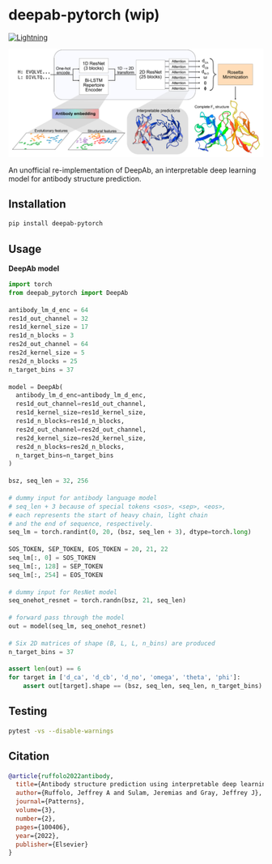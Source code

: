 # deepab-pytorch (wip)

[![Lightning](https://img.shields.io/badge/-Lightning-792ee5?logo=pytorchlightning&logoColor=white)](https://github.com/Lightning-AI/lightning)

![img](img/deepab_banner.png)

An unofficial re-implementation of DeepAb, an interpretable deep learning model for antibody structure prediction.

## Installation

```bash
pip install deepab-pytorch
```

## Usage

**DeepAb model**
```python
import torch
from deepab_pytorch import DeepAb

antibody_lm_d_enc = 64
res1d_out_channel = 32
res1d_kernel_size = 17
res1d_n_blocks = 3
res2d_out_channel = 64
res2d_kernel_size = 5
res2d_n_blocks = 25
n_target_bins = 37

model = DeepAb(
  antibody_lm_d_enc=antibody_lm_d_enc,
  res1d_out_channel=res1d_out_channel,
  res1d_kernel_size=res1d_kernel_size,
  res1d_n_blocks=res1d_n_blocks,
  res2d_out_channel=res2d_out_channel,
  res2d_kernel_size=res2d_kernel_size,
  res2d_n_blocks=res2d_n_blocks,
  n_target_bins=n_target_bins
)

bsz, seq_len = 32, 256

# dummy input for antibody language model
# seq_len + 3 because of special tokens <sos>, <sep>, <eos>,
# each represents the start of heavy chain, light chain
# and the end of sequence, respectively.
seq_lm = torch.randint(0, 20, (bsz, seq_len + 3), dtype=torch.long)

SOS_TOKEN, SEP_TOKEN, EOS_TOKEN = 20, 21, 22
seq_lm[:, 0] = SOS_TOKEN
seq_lm[:, 128] = SEP_TOKEN
seq_lm[:, 254] = EOS_TOKEN

# dummy input for ResNet model
seq_onehot_resnet = torch.randn(bsz, 21, seq_len)

# forward pass through the model
out = model(seq_lm, seq_onehot_resnet)

# Six 2D matrices of shape (B, L, L, n_bins) are produced
n_target_bins = 37

assert len(out) == 6
for target in ['d_ca', 'd_cb', 'd_no', 'omega', 'theta', 'phi']:
    assert out[target].shape == (bsz, seq_len, seq_len, n_target_bins)
```

## Testing
```bash
pytest -vs --disable-warnings
```

## Citation
```bibtex
@article{ruffolo2022antibody,
  title={Antibody structure prediction using interpretable deep learning},
  author={Ruffolo, Jeffrey A and Sulam, Jeremias and Gray, Jeffrey J},
  journal={Patterns},
  volume={3},
  number={2},
  pages={100406},
  year={2022},
  publisher={Elsevier}
}
```